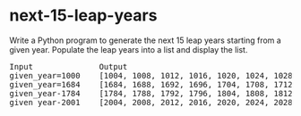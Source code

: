 # next-15-leap-years

<p>Write a Python program to generate the next 15 leap years starting from a given year. Populate the leap years into a list and display the list. </p>
<pre>
Input              Output
given_year=1000    [1004, 1008, 1012, 1016, 1020, 1024, 1028, 1032, 1036, 1040, 1044, 1048, 1052, 1056, 1060]
given_year=1684    [1684, 1688, 1692, 1696, 1704, 1708, 1712, 1716, 1720, 1724, 1728, 1732, 1736, 1740, 1744]
given_year-1784	   [1784, 1788, 1792, 1796, 1804, 1808, 1812, 1816, 1820, 1824, 1828, 1832, 1836, 1840, 1844]
given_year-2001    [2004, 2008, 2012, 2016, 2020, 2024, 2028, 2032, 2036, 2040, 2044, 2048, 2052, 2056, 2060]
</pre>
 
